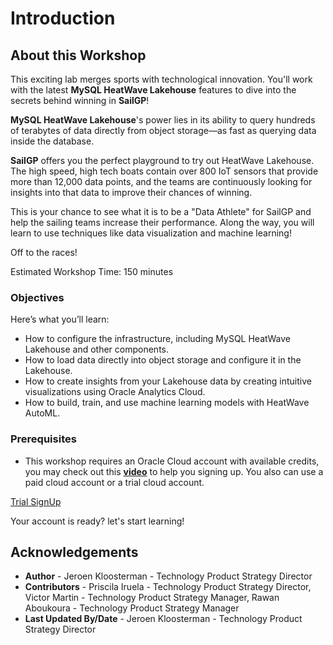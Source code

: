 # Introduction

<!--![Intro Banner](./images/Intro.png)-->

## About this Workshop

This exciting lab merges sports with technological innovation. You'll work with the latest **MySQL HeatWave Lakehouse** features to dive into the secrets behind winning in **SailGP**!

**MySQL HeatWave Lakehouse**'s power lies in its ability to query hundreds of terabytes of data directly from object storage—as fast as querying data inside the database.

**SailGP** offers you the perfect playground to try out HeatWave Lakehouse. The high speed, high tech boats contain over 800 IoT sensors that provide more than 12,000 data points, and the teams are continuously looking for insights into that data to improve their chances of winning.

This is your chance to see what it is to be a "Data Athlete" for SailGP and help the sailing teams increase their performance. Along the way, you will learn to use techniques like data visualization and machine learning!

Off to the races!

[](youtube:Z-2HT1PGEq8)

Estimated Workshop Time: 150 minutes

### Objectives

Here’s what you’ll learn:
- How to configure the infrastructure, including MySQL HeatWave Lakehouse and other components.
- How to load data directly into object storage and configure it in the Lakehouse.
- How to create insights from your Lakehouse data by creating intuitive visualizations using Oracle Analytics Cloud.
- How to build, train, and use machine learning models with HeatWave AutoML.

### Prerequisites

-  This workshop requires an Oracle Cloud account with available credits, you may check out this **[video](https://www.youtube.com/watch?v=4U-0SumNz6w)** to help you signing up. You also can use a paid cloud account or a trial cloud account.
  
[Trial SignUp](youtube:4U-0SumNz6w)


Your account is ready? let's start learning!

## Acknowledgements
- **Author** - Jeroen Kloosterman - Technology Product Strategy Director
- **Contributors** - Priscila Iruela - Technology Product Strategy Director, Victor Martin - Technology Product Strategy Manager, Rawan Aboukoura - Technology Product Strategy Manager
- **Last Updated By/Date** - Jeroen Kloosterman - Technology Product Strategy Director
